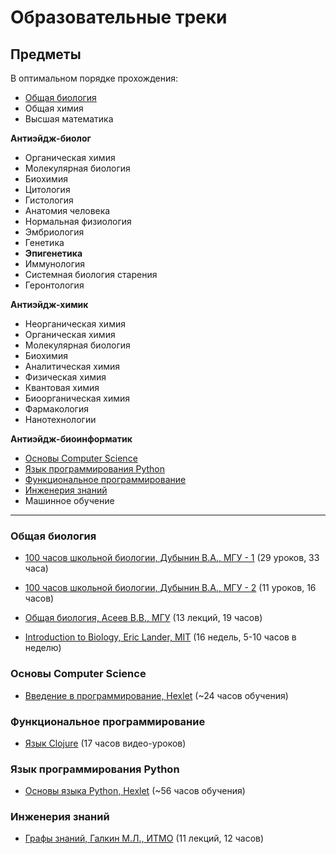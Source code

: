 # Образовательные треки

## Предметы

В оптимальном порядке прохождения:

* [Общая биология](#общая-биология)
* Общая химия
* Высшая математика

<b>Антиэйдж-биолог</b>
* Органическая химия
* Молекулярная биология
* Биохимия
* Цитология
* Гистология
* Анатомия человека
* Нормальная физиология
* Эмбриология
* Генетика
* <b>Эпигенетика</b>
* Иммунология
* Системная биология старения
* Геронтология

<b>Антиэйдж-химик</b>
* Неорганическая химия
* Органическая химия
* Молекулярная биология
* Биохимия
* Аналитическая химия
* Физическая химия
* Квантовая химия
* Биоорганическая химия
* Фармакология
* Нанотехнологии

<b>Антиэйдж-биоинформатик</b>
* [Основы Computer Science](основы-computer-science)
* [Язык программирования Python](язык-программирования-python)
* [Функциональное программирование](функциональное-программирование)
* [Инженерия знаний](инженерия-знаний)
* Машинное обучение

--------------------------

### Общая биология

* [100 часов школьной биологии, Дубынин В.А., МГУ - 1](https://www.youtube.com/playlist?list=PLcsjsqLLSfNDHFikQVZd2XOqF5FK56L3D) (29 уроков, 33 часа)
* [100 часов школьной биологии, Дубынин В.А., МГУ - 2](https://www.youtube.com/playlist?list=PLcsjsqLLSfNDiVZaaNUWI0vEKdKZv5J8U) (11 уроков, 16 часов)

* [Общая биология, Асеев В.В., МГУ](https://www.youtube.com/playlist?list=PLcsjsqLLSfNDiVZaaNUWI0vEKdKZv5J8U) (13 лекций, 19 часов)

* [Introduction to Biology, Eric Lander, MIT](https://www.edx.org/course/introduction-to-biology-the-secret-of-life-3) (16 недель, 5-10 часов в неделю)

### Основы Computer Science

* [Введение в программирование, Hexlet](https://ru.hexlet.io/courses/introduction_to_programming) (~24 часов обучения)

### Функциональное программирование

* [Язык Clojure](https://clojurecourse.by/) (17 часов видео-уроков)

### Язык программирования Python

* [Основы языка Python, Hexlet](https://ru.hexlet.io/courses/python-basics) (~56 часов обучения)

### Инженерия знаний

* [Графы знаний, Галкин М.Л., ИТМО](https://www.youtube.com/playlist?list=PLlmfdv64-P33ROIzuATAWEp0V1jMXAoj_) (11 лекций, 12 часов)
